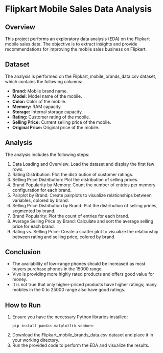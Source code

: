 <h1>Flipkart Mobile Sales Data Analysis</h1>
    <h2>Overview</h2>
    <p>This project performs an exploratory data analysis (EDA) on the Flipkart mobile sales data. The objective is to extract insights and provide recommendations for improving the mobile sales business on Flipkart.</p>
    <h2>Dataset</h2>
    <p>The analysis is performed on the Flipkart_mobile_brands_data.csv dataset, which contains the following columns:</p>
    <ul>
        <li><strong>Brand:</strong> Mobile brand name.</li>
        <li><strong>Model:</strong> Model name of the mobile.</li>
        <li><strong>Color:</strong> Color of the mobile.</li>
        <li><strong>Memory:</strong> RAM capacity.</li>
        <li><strong>Storage:</strong> Internal storage capacity.</li>
        <li><strong>Rating:</strong> Customer rating of the mobile.</li>
        <li><strong>Selling Price:</strong> Current selling price of the mobile.</li>
        <li><strong>Original Price:</strong> Original price of the mobile.</li>
    </ul>
    
  <h2>Analysis</h2>
    <p>The analysis includes the following steps:</p>
    <ol>
        <li>Data Loading and Overview: Load the dataset and display the first few rows.</li>
        <li>Rating Distribution: Plot the distribution of customer ratings.</li>
        <li>Selling Price Distribution: Plot the distribution of selling prices.</li>
        <li>Brand Popularity by Memory: Count the number of entries per memory configuration for each brand.</li>
        <li>Pairplot by Brand: Create pairplots to visualize relationships between variables, colored by brand.</li>
        <li>Selling Price Distribution by Brand: Plot the distribution of selling prices, segmented by brand.</li>
        <li>Brand Popularity: Plot the count of entries for each brand.</li>
        <li>Average Selling Price by Brand: Calculate and sort the average selling price for each brand.</li>
        <li>Rating vs. Selling Price: Create a scatter plot to visualize the relationship between rating and selling price, colored by brand.</li>
    </ol>
    <h2>Conclusion</h2>
    <ul>
        <li>The availability of low-range phones should be increased as most buyers purchase phones in the 15000 range.</li>
        <li>Vivo is providing more highly rated products and offers good value for money.</li>
        <li>It is not true that only higher-priced products have higher ratings; many mobiles in the 0 to 25000 range also have good ratings.</li>
    </ul>
    
   <h2>How to Run</h2>
    <ol>
        <li>Ensure you have the necessary Python libraries installed:</li>
        <pre><code class="language-bash">pip install pandas matplotlib seaborn</code></pre>
        <li>Download the Flipkart_mobile_brands_data.csv dataset and place it in your working directory.</li>
        <li>Run the provided code to perform the EDA and visualize the results.</li>
    </ol>
